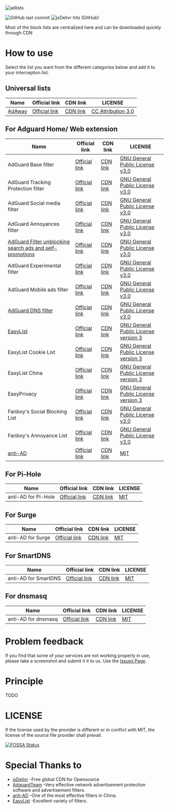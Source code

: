 ![adlists](https://socialify.git.ci/bmyjacks/adlists/image?description=1&font=Inter&issues=1&language=1&logo=https%3A%2F%2Fassets.bmyjacks.cn%2Ficons%2Fandroid-chrome-144x144.png%3Fx-oss-process%3Dstyle%2Ficon&owner=1&pattern=Circuit%20Board&stargazers=1&theme=Dark)

![GitHub last commit](https://img.shields.io/github/last-commit/bmyjacks/adlists?label=LAST%20UPDATE&style=for-the-badge)
![jsDelivr hits (GitHub)](https://img.shields.io/jsdelivr/gh/hm/bmyjacks/adlists?label=downloads&style=for-the-badge)

Most of the block lists are centralized here and can be downloaded quickly through CDN

# How to use

Select the list you want from the different categories below and add it to your interception list.

## Universal lists

| Name | Official link | CDN link | LICENSE |
| ---- | ------------- | -------- | ------- |
| [AdAway](https://adaway.org/) | [Official link](https://raw.githubusercontent.com/AdAway/adaway.github.io/master/hosts.txt) | [CDN link](https://cdn.jsdelivr.net/gh/bmyjacks/adlists@latest/filter-registry/AdAway.txt) | [CC Attribution 3.0](http://creativecommons.org/licenses/by/3.0/) |


## For Adguard Home/ Web extension

| Name | Official link | CDN link | LICENSE |
| ---- | ------------- | -------- | ------- |
| AdGuard Base filter | [Official link](https://raw.githubusercontent.com/AdguardTeam/FiltersRegistry/master/filters/filter_2_English/filter.txt) | [CDN link](https://cdn.jsdelivr.net/gh/bmyjacks/adlists@latest/filter-registry/AdGuard-Base-filter.txt) | [GNU General Public License v3.0](https://github.com/AdguardTeam/AdguardFilters/blob/master/LICENSE) |
| AdGuard Tracking Protection filter | [Official link](https://raw.githubusercontent.com/AdguardTeam/FiltersRegistry/master/filters/filter_3_Spyware/filter.txt) | [CDN link](https://cdn.jsdelivr.net/gh/bmyjacks/adlists@latest/filter-registry/AdGuard-Tracking-Protection-filter.txt) | [GNU General Public License v3.0](https://github.com/AdguardTeam/AdguardFilters/blob/master/LICENSE) |
| AdGuard Social media filter | [Official link](https://raw.githubusercontent.com/AdguardTeam/FiltersRegistry/master/filters/filter_4_Social/filter.txt) | [CDN link](https://cdn.jsdelivr.net/gh/bmyjacks/adlists@latest/filter-registry/AdGuard-Social-media-filter.txt) | [GNU General Public License v3.0](https://github.com/AdguardTeam/AdguardFilters/blob/master/LICENSE) |
| AdGuard Annoyances filter | [Official link](https://raw.githubusercontent.com/AdguardTeam/FiltersRegistry/master/filters/filter_14_Annoyances/filter.txt) | [CDN link](https://cdn.jsdelivr.net/gh/bmyjacks/adlists@latest/filter-registry/AdGuard-Annoyances-filter.txt) | [GNU General Public License v3.0](https://github.com/AdguardTeam/AdguardFilters/blob/master/LICENSE) |
| [AdGuard Filter unblocking search ads and self-promotions](https://kb.adguard.com/en/general/search-ads-and-self-promotion) | [Official link](https://raw.githubusercontent.com/AdguardTeam/FiltersRegistry/master/filters/filter_10_Useful/filter.txt) | [CDN link](https://cdn.jsdelivr.net/gh/bmyjacks/adlists@latest/filter-registry/AdGuard-Filter-unblocking-search-ads-and-self-promotions.txt) | [GNU General Public License v3.0](https://github.com/AdguardTeam/AdguardFilters/blob/master/LICENSE) |
| AdGuard Experimental filter | [Official link](https://raw.githubusercontent.com/AdguardTeam/FiltersRegistry/master/filters/filter_5_Experimental/filter.txt) | [CDN link](https://cdn.jsdelivr.net/gh/bmyjacks/adlists@latest/filter-registry/AdGuard-Experimental-filter.txt) | [GNU General Public License v3.0](https://github.com/AdguardTeam/AdguardFilters/blob/master/LICENSE) |
| AdGuard Mobile ads filter | [Official link](https://raw.githubusercontent.com/AdguardTeam/FiltersRegistry/master/filters/filter_11_Mobile/filter.txt) | [CDN link](https://cdn.jsdelivr.net/gh/bmyjacks/adlists@latest/filter-registry/AdGuard-Mobile-ads-filter.txt) | [GNU General Public License v3.0](https://github.com/AdguardTeam/AdguardFilters/blob/master/LICENSE) |
| [AdGuard DNS filter](https://adguard.com/adguard-dns/overview.html) | [Official link](https://raw.githubusercontent.com/AdguardTeam/FiltersRegistry/master/filters/filter_15_DnsFilter/filter.txt) | [CDN link](https://cdn.jsdelivr.net/gh/bmyjacks/adlists@latest/filter-registry/AdGuard-DNS-filter.txt) | [GNU General Public License v3.0](https://github.com/AdguardTeam/AdguardFilters/blob/master/LICENSE) |
| [EasyList](https://easylist.to/) | [Official link](https://easylist-downloads.adblockplus.org/easylist.txt) | [CDN link](https://cdn.jsdelivr.net/gh/bmyjacks/adlists@latest/filter-registry/EasyList.txt) | [GNU General Public License version 3](https://easylist.to/pages/licence.html) |
| EasyList Cookie List | [Official link](https://easylist-downloads.adblockplus.org/easylist-cookie.txt) | [CDN link](https://cdn.jsdelivr.net/gh/bmyjacks/adlists@latest/filter-registry/EasyList-Cookie-List.txt) | [GNU General Public License version 3](https://easylist.to/pages/licence.html) |
| EasyList China | [Official link](https://easylist-downloads.adblockplus.org/easylistchina.txt) | [CDN link](https://cdn.jsdelivr.net/gh/bmyjacks/adlists@latest/filter-registry/EasyList-China.txt) | [GNU General Public License version 3](https://easylist.to/pages/licence.html) |
| EasyPrivacy | [Official link](https://easylist.to/easylist/easyprivacy.txt) | [CDN link](https://cdn.jsdelivr.net/gh/bmyjacks/adlists@latest/filter-registry/EasyPrivacy.txt) | [GNU General Public License version 3](https://easylist.to/pages/licence.html) |
| Fanboy's Social Blocking List | [Official link](https://easylist.to/easylist/fanboy-social.txt) | [CDN link](https://cdn.jsdelivr.net/gh/bmyjacks/adlists@latest/filter-registry/Fanboy-Social-Blocking-List.txt) | [GNU General Public License v3.0](http://creativecommons.org/licenses/by/3.0/) |
| Fanboy's Annoyance List | [Official link](https://easylist.to/easylist/fanboy-annoyance.txt) | [CDN link](https://cdn.jsdelivr.net/gh/bmyjacks/adlists@latest/filter-registry/Fanboy-Annoyance-List.txt) | [GNU General Public License v3.0](http://creativecommons.org/licenses/by/3.0/) |
| [anti-AD](https://anti-ad.net/) | [Official link](https://anti-ad.net/easylist.txt) | [CDN link](https://cdn.jsdelivr.net/gh/bmyjacks/adlists@latest/filter-registry/anti-AD.txt) | [MIT](https://github.com/privacy-protection-tools/anti-AD/blob/master/LICENSE) |


## For Pi-Hole

| Name | Official link | CDN link | LICENSE |
| ---- | ------------- | -------- | ------- |
| anti-AD for Pi-Hole | [Official link](https://anti-ad.net/domains.txt) | [CDN link](https://cdn.jsdelivr.net/gh/bmyjacks/adlists@latest/filter-registry/anti-AD-for-Pi-Hole.txt) | [MIT](https://github.com/privacy-protection-tools/anti-AD/blob/master/LICENSE) |

## For Surge

| Name | Official link | CDN link | LICENSE |
| ---- | ------------- | -------- | ------- |
| anti-AD for Surge | [Official link](https://anti-ad.net/surge.txt) | [CDN link](https://cdn.jsdelivr.net/gh/bmyjacks/adlists@latest/filter-registry/anti-AD-for-Surge.txt) | [MIT](https://github.com/privacy-protection-tools/anti-AD/blob/master/LICENSE) |

## For SmartDNS

| Name | Official link | CDN link | LICENSE |
| ---- | ------------- | -------- | ------- |
| anti-AD for SmartDNS | [Official link](https://anti-ad.net/anti-ad-for-smartdns.conf) | [CDN link](https://cdn.jsdelivr.net/gh/bmyjacks/adlists@latest/filter-registry/anti-AD-for-SmartDNS.conf) | [MIT](https://github.com/privacy-protection-tools/anti-AD/blob/master/LICENSE) |

## For dnsmasq

| Name | Official link | CDN link | LICENSE |
| ---- | ------------- | -------- | ------- |
| anti-AD for dnsmasq | [Official link](https://anti-ad.net/anti-ad-for-dnsmasq.conf) | [CDN link](https://cdn.jsdelivr.net/gh/bmyjacks/adlists@latest/filter-registry/anti-AD-for-dnsmasq.conf) | [MIT](https://github.com/privacy-protection-tools/anti-AD/blob/master/LICENSE) |

# Problem feedback
If you find that some of your services are not working properly in use, please take a screenshot and submit it it to us. Use the [Issues Page](https://github.com/bmyjacks/adlists/issues).

# Principle
TODO

# LICENSE
If the license used by the provider is different or in conflict with MIT, the license of the source file provider shall prevail.

[![FOSSA Status](https://app.fossa.com/api/projects/git%2Bgithub.com%2Fbmyjacks%2Fadlists.svg?type=large)](https://app.fossa.com/projects/git%2Bgithub.com%2Fbmyjacks%2Fadlists?ref=badge_large)


# Special Thanks to
* [jsDelivr](https://www.jsdelivr.com/) -Free global CDN for Opensource
* [AdguardTeam](https://github.com/AdguardTeam) -Very effective network advertisement protection software and advertisement filters.
* [anti-AD](https://github.com/privacy-protection-tools/anti-AD) -One of the most effective filters in China.
* [EasyList](https://easylist.to/) -Excellent variety of filters.